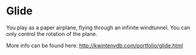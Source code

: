 Glide
=====

You play as a paper airplane, flying through an infinite windtunnel. You can only control the rotation of the plane.

More info can be found here: http://kwintenvdb.com/portfolio/glide.html
